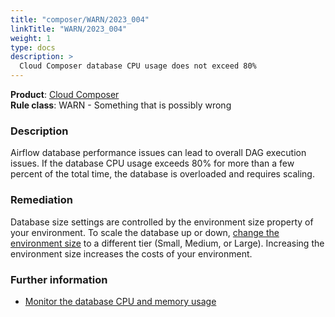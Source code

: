 ```yaml
---
title: "composer/WARN/2023_004"
linkTitle: "WARN/2023_004"
weight: 1
type: docs
description: >
  Cloud Composer database CPU usage does not exceed 80%
---
```


**Product**: [Cloud Composer](https://cloud.google.com/composer)\
**Rule class**: WARN - Something that is possibly wrong

### Description

Airflow database performance issues can lead to overall DAG execution issues. If the database CPU usage exceeds 80% for more than a few percent of the total time, the database is overloaded and requires scaling.

### Remediation

Database size settings are controlled by the environment size property of your environment. To scale the database up or down, [change the environment size](https://cloud.google.com/composer/docs/composer-2/optimize-environments#env-size) to a different tier (Small, Medium, or Large). Increasing the environment size increases the costs of your environment.

### Further information

- [Monitor the database CPU and memory usage](https://cloud.google.com/composer/docs/composer-2/optimize-environments#monitor_the_database_cpu_and_memory_usage)
